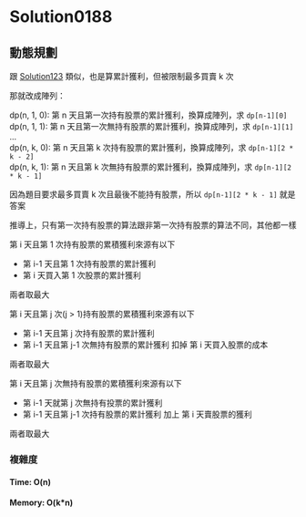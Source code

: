 # Solution0188

## 動態規劃

跟 [Solution123](../Solution0101_0150/Solution0123.md) 類似，也是算累計獲利，但被限制最多買賣 k 次

那就改成陣列：

dp(n, 1, 0): 第 n 天且第一次持有股票的累計獲利，換算成陣列，求 `dp[n-1][0]`  
dp(n, 1, 1): 第 n 天且第一次無持有股票的累計獲利，換算成陣列，求 `dp[n-1][1]`  
...  
dp(n, k, 0): 第 n 天且第 k 次持有股票的累計獲利，換算成陣列，求 `dp[n-1][2 * k - 2]`  
dp(n, k, 1): 第 n 天且第 k 次無持有股票的累計獲利，換算成陣列，求 `dp[n-1][2 * k - 1]`

因為題目要求最多買賣 k 次且最後不能持有股票，所以 `dp[n-1][2 * k - 1]` 就是答案

推導上，只有第一次持有股票的算法跟非第一次持有股票的算法不同，其他都一樣

第 i 天且第 1 次持有股票的累積獲利來源有以下  
- 第 i-1 天且第 1 次持有股票的累計獲利  
- 第 i 天買入第 1 次股票的累計獲利  

兩者取最大  

第 i 天且第 j 次(j > 1)持有股票的累積獲利來源有以下  
- 第 i-1 天且第 j 次持有股票的累計獲利  
- 第 i-1 天且第 j-1 次無持有股票的累計獲利 扣掉 第 i 天買入股票的成本  

兩者取最大  

第 i 天且第 j 次無持有股票的累積獲利來源有以下  
- 第 i-1 天就第 j 次無持有投票的累計獲利  
- 第 i-1 天且第 j-1 次持有股票的累計獲利 加上 第 i 天賣股票的獲利  

兩者取最大  

### 複雜度

#### Time: O(n)

#### Memory: O(k*n)